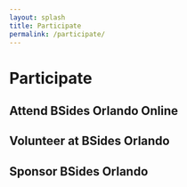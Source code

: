 ```yaml
---
layout: splash
title: Participate
permalink: /participate/
---
```


# Participate

## Attend BSides Orlando Online

## Volunteer at BSides Orlando

## Sponsor BSides Orlando
